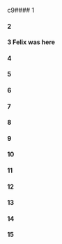 c9#### 1
#### 2
#### 3 Felix was here
#### 4
#### 5
#### 6
#### 7
#### 8
#### 9
#### 10
#### 11
#### 12
#### 13
#### 14
#### 15